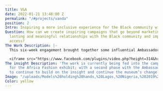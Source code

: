 ```yaml
---
title: V&A
date: 2022-01-21 13:48:00 Z
permalink: "/#projects/vanda"
position: 2
Intro: Inspiring a more inclusive experience for the Black community with the V&A
Question: How can we create inspiring campaigns that go beyond marketing to build
  lasting and meaningful relationships with the Black community and improve creative
  access?
The Work Description: |-
  This six-week engagement brought together some influential Ambassadors from the community and a group of energised and enthusiastic V&A staff for an immersive workshop to get a better understanding of this exciting and underserved audience. We used the rich insight surfaced from the difficult conversations on the night to craft a creative strategy that could spark change for the museum; mapping out a journey towards becoming a more inclusive and welcoming space for non-white audiences starting with the campaign for its upcoming Africa Fashion exhibit.

  <iframe src="https://www.facebook.com/plugins/video.php?height=314&href=https%3A%2F%2Fwww.facebook.com%2Fvictoriaandalbertmuseum%2Fvideos%2F1128557010882000%2F&show_text=false&width=560&t=0" width="560" height="314" style="border:none;overflow:hidden" scrolling="no" frameborder="0" allowfullscreen="true" allow="autoplay; clipboard-write; encrypted-media; picture-in-picture; web-share" allowFullScreen="true"></iframe>
The insight Description: 'The work is currently being fed into the campaign strategy
  for the Africa Fashion exhibit; with a second phase with the Ambassadors being planned
  to continue to build on the insight and continue the museum’s change  journey. '
Image: "/uploads/Models%20holding%20hands,%20Lagos,%20Nigeria,%202019%20by%20Stephen%20Tayo.%20Courtesy%20Lagos%20Fashion%20Week.jpg"
Color: yellow
---
```


